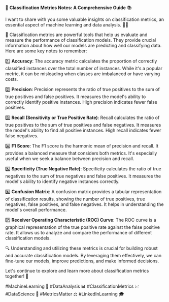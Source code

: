 📝 **Classification Metrics Notes: A Comprehensive Guide** 📚

 I want to share with you some valuable insights on classification metrics, an essential aspect of machine learning and data analysis. 🤖💡

🎯 Classification metrics are powerful tools that help us evaluate and measure the performance of classification models. They provide crucial information about how well our models are predicting and classifying data. Here are some key notes to remember:

1️⃣ **Accuracy**: The accuracy metric calculates the proportion of correctly classified instances over the total number of instances. While it's a popular metric, it can be misleading when classes are imbalanced or have varying costs.

2️⃣ **Precision**: Precision represents the ratio of true positives to the sum of true positives and false positives. It measures the model's ability to correctly identify positive instances. High precision indicates fewer false positives.

3️⃣ **Recall (Sensitivity or True Positive Rate)**: Recall calculates the ratio of true positives to the sum of true positives and false negatives. It measures the model's ability to find all positive instances. High recall indicates fewer false negatives.

4️⃣ **F1 Score**: The F1 score is the harmonic mean of precision and recall. It provides a balanced measure that considers both metrics. It's especially useful when we seek a balance between precision and recall.

5️⃣ **Specificity (True Negative Rate)**: Specificity calculates the ratio of true negatives to the sum of true negatives and false positives. It measures the model's ability to identify negative instances correctly.

6️⃣ **Confusion Matrix**: A confusion matrix provides a tabular representation of classification results, showing the number of true positives, true negatives, false positives, and false negatives. It helps in understanding the model's overall performance.

7️⃣ **Receiver Operating Characteristic (ROC) Curve**: The ROC curve is a graphical representation of the true positive rate against the false positive rate. It allows us to analyze and compare the performance of different classification models.

🔍 Understanding and utilizing these metrics is crucial for building robust and accurate classification models. By leveraging them effectively, we can fine-tune our models, improve predictions, and make informed decisions.

Let's continue to explore and learn more about classification metrics together! 🌟

#MachineLearning 🤖 #DataAnalysis 📊 #ClassificationMetrics 📈 #DataScience 🧪 #MetricsMatter ⚖️ #LinkedInLearning 🎓

 
